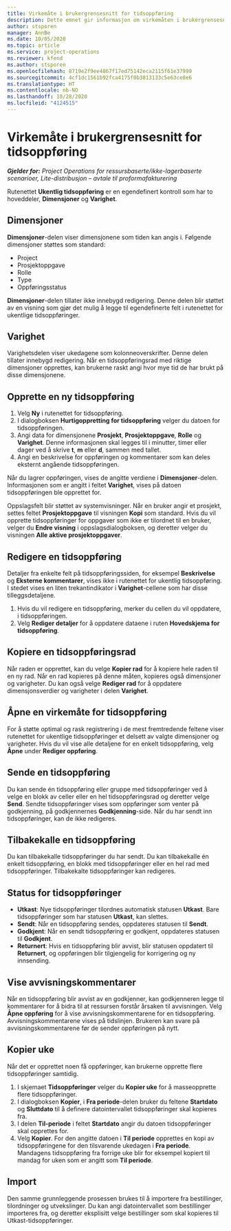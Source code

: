 ```yaml
---
title: Virkemåte i brukergrensesnitt for tidsoppføring
description: Dette emnet gir informasjon om virkemåten i brukergrensesnittet for tidsoppføring.
author: stsporen
manager: AnnBe
ms.date: 10/05/2020
ms.topic: article
ms.service: project-operations
ms.reviewer: kfend
ms.author: stsporen
ms.openlocfilehash: 8719e2f9ee4867f17ed75142eca2115f61e37999
ms.sourcegitcommit: 4cf1dc1561b92fca4175f0b3813133c5e63ce8e6
ms.translationtype: HT
ms.contentlocale: nb-NO
ms.lasthandoff: 10/28/2020
ms.locfileid: "4124515"
---
```

# <a name="time-entry-ui-behavior"></a>Virkemåte i brukergrensesnitt for tidsoppføring

_**Gjelder for:** Project Operations for ressursbaserte/ikke-lagerbaserte scenarioer, Lite-distribusjon – avtale til proformafakturering_


Rutenettet **Ukentlig tidsoppføring** er en egendefinert kontroll som har to hoveddeler, **Dimensjoner** og **Varighet**.

## <a name="dimensions"></a>Dimensjoner
**Dimensjoner**-delen viser dimensjonene som tiden kan angis i. Følgende dimensjoner støttes som standard:

  - Project
  - Prosjektoppgave
  - Rolle
  - Type
  - Oppføringsstatus

**Dimensjoner**-delen tillater ikke innebygd redigering. Denne delen blir støttet av en visning som gjør det mulig å legge til egendefinerte felt i rutenettet for ukentlige tidsoppføringer.

## <a name="duration"></a>Varighet
Varighetsdelen viser ukedagene som kolonneoverskrifter. Denne delen tillater innebygd redigering. Når en tidsoppføringsrad med riktige dimensjoner opprettes, kan brukerne raskt angi hvor mye tid de har brukt på disse dimensjonene.

## <a name="create-a-new-time-entry"></a>Opprette en ny tidsoppføring

1. Velg **Ny** i rutenettet for tidsoppføring. 
2. I dialogboksen **Hurtigoppretting for tidsoppføring** velger du datoen for tidsoppføringen.
3. Angi data for dimensjonene **Prosjekt**, **Prosjektoppgave**, **Rolle** og **Varighet**. Denne informasjonen skal legges til i minutter, timer eller dager ved å skrive **t**, **m** eller **d**, sammen med tallet. 
4. Angi en beskrivelse for oppføringen og kommentarer som kan deles eksternt angående tidsoppføringen. 

Når du lagrer oppføringen, vises de angitte verdiene i **Dimensjoner**-delen. Informasjonen som er angitt i feltet **Varighet**, vises på datoen tidsoppføringen ble opprettet for.

Oppslagsfelt blir støttet av systemvisninger. Når en bruker angir et prosjekt, settes feltet **Prosjektoppgave** til visningen **Kopi** som standard. Hvis du vil opprette tidsoppføringer for oppgaver som ikke er tilordnet til en bruker, velger du **Endre visning** i oppslagsdialogboksen, og deretter velger du visningen **Alle aktive prosjektoppgaver**.

## <a name="edit-a-time-entry"></a>Redigere en tidsoppføring 
Detaljer fra enkelte felt på tidsoppføringssiden, for eksempel **Beskrivelse** og **Eksterne kommentarer**, vises ikke i rutenettet for ukentlig tidsoppføring. I stedet vises en liten trekantindikator i **Varighet**-cellene som har disse tilleggsdetaljene. 

1. Hvis du vil redigere en tidsoppføring, merker du cellen du vil oppdatere, i tidsoppføringen.
2. Velg **Rediger detaljer** for å oppdatere dataene i ruten **Hovedskjema for tidsoppføring**. 

## <a name="copy-a-time-entry-row"></a>Kopiere en tidsoppføringsrad
Når raden er opprettet, kan du velge **Kopier rad** for å kopiere hele raden til en ny rad. Når en rad kopieres på denne måten, kopieres også dimensjoner og varigheter. Du kan også velge **Rediger rad** for å oppdatere dimensjonsverdier og varigheter i delen **Varighet**.

## <a name="open-a-time-entry-behavior"></a>Åpne en virkemåte for tidsoppføring
For å støtte optimal og rask registrering i de mest fremtredende feltene viser rutenettet for ukentlige tidsoppføringer et delsett av valgte dimensjoner og varigheter. Hvis du vil vise alle detaljene for en enkelt tidsoppføring, velg **Åpne** under **Rediger oppføring**.

## <a name="submit-a-time-entry"></a>Sende en tidsoppføring
Du kan sende én tidsoppføring eller gruppe med tidsoppføringer ved å velge en blokk av celler eller en hel tidsoppføringsrad og deretter velge **Send**. Sendte tidsoppføringer vises som oppføringer som venter på godkjenning, på godkjennernes **Godkjenning**-side. Når du har sendt inn tidsoppføringer, kan de ikke redigeres.

## <a name="recall-a-time-entry"></a>Tilbakekalle en tidsoppføring
Du kan tilbakekalle tidsoppføringer du har sendt. Du kan tilbakekalle én enkelt tidsoppføring, en blokk med tidsoppføringer eller en hel rad med tidsoppføringer. Tilbakekalte tidsoppføringer kan redigeres.

## <a name="time-entry-status"></a>Status for tidsoppføringer

- **Utkast**: Nye tidsoppføringer tilordnes automatisk statusen **Utkast**. Bare tidsoppføringer som har statusen **Utkast**, kan slettes.
- **Sendt**: Når en tidsoppføring sendes, oppdateres statusen til **Sendt**. 
- **Godkjent**: Når en sendt tidsoppføring er godkjent, oppdateres statusen til **Godkjent**. 
- **Returnert**: Hvis en tidsoppføring blir avvist, blir statusen oppdatert til **Returnert**, og oppføringen blir tilgjengelig for korrigering og ny innsending. 

## <a name="view-rejection-comments"></a>Vise avvisningskommentarer
Når en tidsoppføring blir avvist av en godkjenner, kan godkjenneren legge til kommentarer for å bidra til at ressursen forstår årsaken til avvisningen. Velg **Åpne oppføring** for å vise avvisningskommentarene for en tidsoppføring. Avvisningskommentarene vises på tidslinjen. Brukeren kan svare på avvisningskommentarene før de sender oppføringen på nytt.

## <a name="copy-week"></a>Kopier uke
Når det er opprettet noen få oppføringer, kan brukerne opprette flere tidsoppføringer samtidig.

1. I skjemaet **Tidsoppføringer** velger du **Kopier uke** for å masseopprette flere tidsoppføringer. 
2. I dialogboksen **Kopier**, i **Fra periode**-delen bruker du feltene **Startdato** og **Sluttdato** til å definere datointervallet tidsoppføringer skal kopieres fra. 
3. I delen **Til-periode** i feltet **Startdato** angir du datoen tidsoppføringer skal opprettes for. 
4. Velg **Kopier**. For den angitte datoen i **Til periode** opprettes en kopi av tidsoppføringene for den tilsvarende ukedagen i **Fra periode**. Mandagens tidsoppføring fra forrige uke blir for eksempel kopiert til mandag for uken som er angitt som **Til periode**.

## <a name="import"></a>Import
Den samme grunnleggende prosessen brukes til å importere fra bestillinger, tilordninger og utvekslinger. Du kan angi datointervallet som bestillinger importeres fra, og deretter eksplisitt velge bestillinger som skal kopieres til Utkast-tidsoppføringer. 
